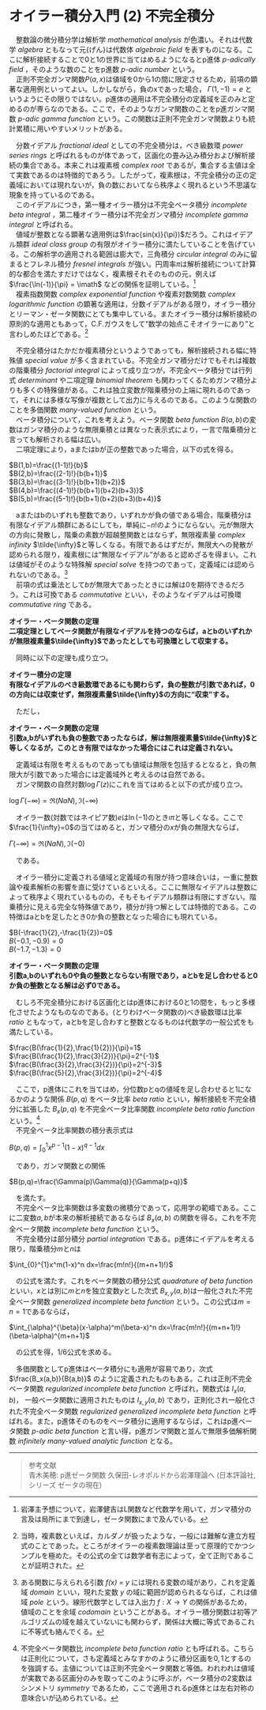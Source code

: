 # オイラー積分入門 (2) 不完全積分

　整数論の微分積分学は解析学 *mathematical analysis* が色濃い。それは代数学 *algebra* ともなって元{げん}は代数体 *algebraic field* を表すものになる。ここに解析接続することで0と1の世界に当てはめるようになるとp進体 *p-adically field* ，そのような数のことをp進数 *p-adic number* という。  
　正則不完全ガンマ関数$P(a,x)$は値域を0から1の間に限定させるため，前項の顕著な適用例といってよい。しかしながら，負のxであった場合， $\Gamma(1, -1) = e$ というようにその限りではない。p進体の適用は不完全積分の定義域を正のみと定めるのが専らなのである。ここで，そのようなガンマ関数のことをp進ガンマ関数 *p-adic gamma function* という。この関数は正則不完全ガンマ関数よりも統計累積に用いやすいメリットがある。  

　分数イデアル *fractional ideal* としての不完全積分は，べき級数環 *power series rings* と呼ばれるものが体であって，区画化の畳み込み積分および解析接続の集合である。本来これは複素根 *complex root* であるが，集合する主値は全て実数であるのは特徴的であろう。したがって，複素根は，不完全積分の正の定義域においては現れないが，負の数においてなら秩序よく現れるという不思議な現象を持っているのである。  
　このイデアルにつき，第一種オイラー積分は不完全ベータ積分 *incomplete beta integral* ，第二種オイラー積分は不完全ガンマ積分 *incomplete gamma integral* と呼ばれる。  
　値域が整数となる顕著な適用例は$\frac{sin(x)}{\pi})$だろう。これはイデアル類群 *ideal class group* の有限がオイラー積分に満たしていることを告げている。この解析学の適用される範囲は膨大で，三角積分 *circular integral* のみに留まるとフレネル積分 *fresnel integrals* が強い。円周率$\pi$は解析接続について計算的な都合を満たすだけではなく，複素根それそのものの元，例えば $\frac{\ln(-1)}{\pi} = \imath$ などの関係を証明している。[^1]  
　複素指数関数 *complex exponential function* や複素対数関数 *complex logarithmic function* の顕著な適用は，分数イデアルがある限り，オイラー積分とリーマン・ゼータ関数にとても集中している。またオイラー積分は解析接続の原則的な適用ともあって，C.F.ガウスをして“数学の始点こそオイラーにあり”と言わしめたほどである。[^2]  

　不完全積分はたかだか複素積分というようであっても，解析接続される幅に特殊値 *special value* が多く含まれている。不完全ガンマ積分だけでもそれは複数の階乗積分 *factorial integral* によって成り立つが，不完全ベータ積分では行列式 *determinant* や二項定理 *binomial theorem* も関わってくるためガンマ積分よりも多くの特殊値がある。これは独立変数が階乗積分の上端に現れるのであって，それには多様な写像が複数として出力に与えるのである。このような関数のことを多価関数 *many-valued function* という。  
　ベータ積分について，これを考えよう。ベータ関数 *beta function* $B(a,b)$の変数はガンマ積分のような無限乗積とは異なった表示式により，一言で階乗積分と言っても解析される幅は広い。  
　二項定理により，aまたはbが正の整数であった場合，以下の式を得る。  

$B(1,b)=\frac{(1-1)!}{b}$  
$B(2,b)=\frac{(2-1)!}{b(b+1)}$  
$B(3,b)=\frac{(3-1)!}{b(b+1)(b+2)}$  
$B(4,b)=\frac{(4-1)!}{b(b+1)(b+2)(b+3)}$  
$B(5,b)=\frac{(5-1)!}{b(b+1)(b+2)(b+3)(b+4)}$  

　aまたはbのいずれも整数であり，いずれかが負の値である場合，階乗積分は有限なイデアル類群にあるにしても，単純に$-n!$のようにならない。元が無限大の方向に発散し，階乗の素数が超越整関数とはならず，無限複素量 *complex infinity* $\tilde{\infty}$と等しくなる。有限であるはずだが，無限大への発散が認められる限り，複素根には“無限なイデアル”があると認めざるを得まい。これは値域がそのような特殊解 *special solve* を持つのであって，定義域には認められないのである。[^3]  
　前項の式は乗法として$b$が無限大であったときには解は0を期待できるだろう。これは可換である *commutative* といい，そのようなイデアルは可換環 *commutative ring* である。  

**オイラー・ベータ関数の定理**  
  **二項定理としてベータ関数が有限なイデアルを持つのならば，aとbのいずれかが無限複素量$\tilde{\infty}$であったとしても可換環として収束する。**  

　同時に以下の定理も成り立つ。  

**オイラー積分の定理**  
  **有限なイデアルのべき級数環であるにも関わらず，負の整数が引数であれば，0の方向には収束せず，無限複素量$\tilde{\infty}$の方向に“収束”する。**  

　ただし，  

**オイラー・ベータ関数の定理**  
  **引数a,bがいずれも負の整数であったならば，解は無限複素量$\tilde{\infty}$と等しくなるが，このとき有限ではなかった場合にはこれは定義されない。**  

　定義域は有限を考えるものであっても値域は無限を包括するとなると，負の無限大が引数であった場合には定義域外と考えるのは自然である。  
　ガンマ関数の自然対数$\log\Gamma(z)$にこれを当てはめると以下の式が成り立つ。  

$\log\Gamma(-\infty)= \Re(NaN),\,\Im(-\infty)$  

　オイラー数(対数ではネイピア数)$e$は$\ln(-1)$のとき$\imath\pi$と等しくなる。ここで$\frac{1}{\infty}=0$の当てはめると，ガンマ積分の$x$が負の無限大ならば，  

$\Gamma(-\infty)= \Re(NaN),\,\Im(-0)$  

　である。  

　オイラー積分に定義される値域と定義域の有限が持つ意味合いは，一重に整数論や複素解析の影響を直に受けているといえる。ここに無限なイデアルは整数によって秩序よく現れているものの，そもそもイデアル類群は有限にすぎない。階乗積分に見える完全な特殊値であり，積分が持つ解としては特徴的である。この特徴はaとbを足したとき0か負の整数となった場合にも現れている。  

$B(-\frac{1}{2},-\frac{1}{2})=0$  
$B(-0.1,-0.9)=0$  
$B(-1.7,-1.3)=0$  


**オイラー・ベータ関数の定理**  
  **引数a,bのいずれも0や負の整数とならない有限であり，aとbを足し合わせると0か負の整数となる解は必ず0である。**  

　むしろ不完全積分における区画化とはp進体における0と1の間を，もっと多様化させたようなものなのである。(とりわけベータ関数の)べき級数環は比率 *ratio* ともなって，aとbを足し合わすと整数となるものは代数学の一般公式をも満たしている。  

$\frac{B(\frac{1}{2},\frac{1}{2})}{\pi}=1$  
$\frac{B(\frac{1}{2},\frac{3}{2})}{\pi}=2^{-1}$  
$\frac{B(\frac{3}{2},\frac{3}{2})}{\pi}=2^{-3}$  
$\frac{B(\frac{5}{2},\frac{3}{2})}{\pi}=2^{-4}$  

　ここで，p進体にこれを当てはめ，分位数pとqの値域を足し合わせると1になるかのような関係 $B(p,q)$ をベータ比率 *beta ratio* といい，解析接続を不完全積分に拡張した $B_x(p,q)$ を不完全ベータ比率関数 *incomplete beta ratio function* という。[^4]  
　不完全ベータ比率関数の積分表示式は  

$B(p,q)=\int_{0}^{1}x^{p-1}(1-x)^{q-1}dx$  

　であり，ガンマ関数との関係  

$B(p,q)=\frac{\Gamma(p)\Gamma(q)}{\Gamma(p+q)}$  

　を満たす。  
　不完全ベータ比率関数は多変数の微積分であって，応用学の範疇である。ここに二変数$a,b$が本来の解析接続であるならば $B_x(a,b)$ の関数を得る。これを不完全ベータ関数 *incomplete beta function* という。  
　不完全積分は部分積分 *partial integration* である。p進体にイデアルを考える限り，階乗積分$m$と$n$は  

$\int_{0}^{1}x^m(1-x)^n dx=\frac{m!n!}{(m+n+1)!}$  

　の公式を満たす。これをベータ関数の積分公式 *quadrature of beta function* といい，$x$とは別に$m$と$n$を独立変数$y$とした次式 $B_{x,y}(a, b)$は一般化された不完全ベータ関数 *generalized incomplete beta function* という。この公式は$m=n=1$であるならば，  

$\int_{\alpha}^{\beta}(x-\alpha)^m(\beta-x)^n dx=\frac{m!n!}{(m+n+1)!}(\beta-\alpha)^{m+n+1}$  

　の公式を得，1/6公式を求める。  

　多価関数としてp進体はベータ積分にも適用が容易であり，次式 $\frac{B_x(a,b)}{B(a,b)}$ のように定義されたものもある。これは正則不完全ベータ関数 *regularized incomplete beta function* と呼ばれ，関数式は $I_x(a,b)$， 一般ベータ関数に適用されたものは $I_{x,y}(a,b)$ であり，正則化され一般化された不完全ベータ関数 *regularized generalized incomplete beta function* と呼ばれる。また，p進体そのものをベータ積分に適用するならば，これはp進ベータ関数 *p-adic beta function* と言い得，p進ガンマ関数と並んで無限多価解析関数 *infinitely many-valued analytic function* となる。  

---

> 参考文献  
> 青木美穂: p進ゼータ関数 久保田-レオポルドから岩澤理論へ (日本評論社, シリーズ ゼータの現在) 

[^1]: 岩澤主予想について，岩澤健吉はL関数など代数学を用いて，ガンマ積分の言及は局所にまで到達し，ゼータ関数にまで及んでいる。  
[^2]: 当時，複素数といえば，カルダノが扱ったような，一般には難解な連立方程式のことであった。ところがオイラーの複素数理論は至って原理的でかつシンプルを極めた。その公式の全ては数学者有志によって，全て正則であることが証明された。  
[^3]: ある関数に与えられる引数 *f(x) = y* には現れる変数の域があり，これを定義域 *domain* といい，現れた変数 *y* の域に範囲が認められるならば，これは値域 *pole* という。線形代数学としては入出力 $f: X \to Y$ の関係があるため，値域のことを余域 *codomain* ということがある。オイラー積分関数は初等アルゴリズムの域を越えていないにも関わらず，関係は大概に等式であるこれに不等式も絡んでくる。  
[^4]: 不完全ベータ関数比 *incomplete beta function ratio* とも呼ばれる。こちらは正則化について，さも定義域とみなすかのように積分区画を$0, 1$とするのを強調する。主値については正則不完全ベータ関数と等価。われわれは値域が実数である区画分のみを取ってこのように呼ぶが，ベータ積分の2変数はシンメトリ *symmetry* であるため，ここで適用されるp進体とは左右対称の意味合いが込められている。  
